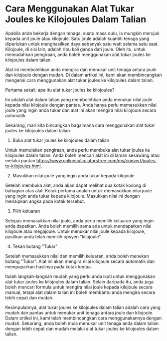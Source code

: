 Cara Menggunakan Alat Tukar Joules ke Kilojoules Dalam Talian
=============================================================

Apabila anda bekerja dengan tenaga, suatu masa dulu, ia mungkin merujuk kepada unit joule atau kilojoule. Satu joule adalah kuantiti tenaga yang diperlukan untuk menghasilkan daya sebanyak satu watt selama satu saat. Kilojoule, di sisi lain, adalah ribu kali ganda dari joule. Oleh itu, untuk memudahkan pengiraan, anda boleh menggunakan alat tukar joules ke kilojoules dalam talian.

Alat ini membolehkan anda mengira dan menukar unit tenaga antara joule dan kilojoule dengan mudah. Di dalam artikel ini, kami akan membincangkan mengenai cara menggunakan alat tukar joules ke kilojoules dalam talian.

Pertama sekali, apa itu alat tukar joules ke kilojoules?

Ini adalah alat dalam talian yang membolehkan anda menukar nilai joule kepada nilai kilojoule dengan pantas. Anda hanya perlu memasukkan nilai joule yang ingin anda tukar dan alat ini akan mengira nilai kilojoule secara automatik.

Sekarang, mari kita bincangkan bagaimana cara menggunakan alat tukar joules ke kilojoules dalam talian.

1. Buka alat tukar joules ke kilojoules dalam talian

Untuk memulakan pengiraan, anda perlu membuka alat tukar joules ke kilojoules dalam talian. Anda boleh mencari alat ini di laman sesawang atau melalui pautan <https://www.onlinecalculatorsfree.com/ms/convert/joules-to-kilojoules.html>.

2. Masukkan nilai joule yang ingin anda tukar kepada kilojoule

Setelah membuka alat, anda akan dapat melihat dua kotak kosong di bahagian atas alat. Kotak pertama adalah untuk memasukkan nilai joule yang ingin anda tukar kepada kilojoule. Masukkan nilai ini dengan menaipkan angka pada kotak tersebut.

3. Pilih keluaran

Selepas memasukkan nilai joule, anda perlu memilih keluaran yang ingin anda dapatkan. Anda boleh memilih sama ada untuk mendapatkan nilai kilojoule atau megajoule. Untuk menukar nilai joule kepada kilojoule, pastikan anda telah memilih opsyen "kilojoule".

4. Tekan butang "Tukar"

Setelah memasukkan nilai dan memilih keluaran, anda boleh menekan butang "Tukar". Alat ini akan mengira nilai kilojoule secara automatik dan mempaparkan hasilnya pada kotak kedua.

Itulah langkah-langkah mudah yang perlu anda ikuti untuk menggunakan alat tukar joules ke kilojoules dalam talian. Selain daripada itu, anda juga boleh mencari formula untuk mengira nilai joule kepada kilojoule secara manual, tetapi alat dalam talian ini boleh membantu anda mengira secara lebih cepat dan mudah.

Kesimpulannya, alat tukar joules ke kilojoules dalam talian adalah cara yang mudah dan pantas untuk menukar unit tenaga antara joule dan kilojoule. Dalam artikel ini, kami telah membincangkan cara menggunakannya dengan mudah. Sekarang, anda boleh mula menukar unit tenaga anda dalam talian dengan lebih cepat dan mudah melalui alat tukar joules ke kilojoules dalam talian.